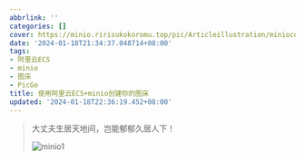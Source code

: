 ```yaml
---
abbrlink: ''
categories: []
cover: https://minio.ririsukokoromu.top/pic/Articleillustration/miniocover.jpg
date: '2024-01-18T21:34:37.048714+08:00'
tags:
- 阿里云ECS
- minio
- 图床
- PicGo
title: 使用阿里云ECS+minio创建你的图床
updated: '2024-01-18T22:36:19.452+08:00'
---
```

> 大丈夫生居天地间，岂能郁郁久居人下！
>
> ![minio1](https://minio.ririsukokoromu.top:9000/pic/Articleillustration/minio1.jpg)
